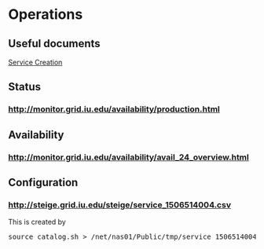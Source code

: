 # Operations
## Useful documents
[Service Creation](https://github.com/opensciencegrid/operations/blob/master/docs/create_a_service.md)

## Status
### http://monitor.grid.iu.edu/availability/production.html
## Availability
### http://monitor.grid.iu.edu/availability/avail_24_overview.html
## Configuration 
### http://steige.grid.iu.edu/steige/service_1506514004.csv
This is created by
<pre>
source catalog.sh > /net/nas01/Public/tmp/service_1506514004.csv
</pre>
